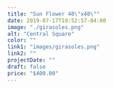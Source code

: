 ```yaml
---
title: "Sun Flower 40\"x40\""
date: 2019-07-17T19:52:57-04:00
image: "./girasoles.png"
alt: "Central Square"
color: ""
link1: "images/girasoles.png"
link2: ""
projectDate: ""
draft: false
price: "$400.00"
---
```

